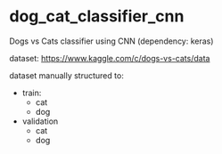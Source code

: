 # dog_cat_classifier_cnn
Dogs vs Cats classifier using CNN (dependency: keras)

dataset: <a href="https://www.kaggle.com/c/dogs-vs-cats/data">https://www.kaggle.com/c/dogs-vs-cats/data</a>


dataset manually structured to:

  <ul>
    <li>train:
    <ul>
      <li>cat</li>
      <li>dog</li>
    </ul>
    </li>
    <li>validation
    <ul>
      <li>cat</li>
      <li>dog</li>
    </ul>
    </li>
  </ul>
